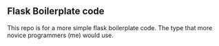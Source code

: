## Flask Boilerplate code
This repo is for a more simple flask boilerplate code. The type that more novice programmers (me) would use. 

